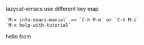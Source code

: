 lazycat-emacs use different key map

```
`M-x info-emacs-manual` => `C-h M-m` or `C-h M-i`
`M-x help-with-tutorial`
```

hello from 
